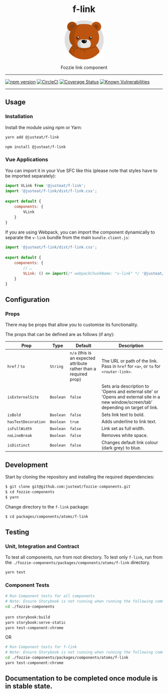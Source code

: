 <div align="center">

# f-link

<img width="125" alt="Fozzie Bear" src="../../../../bear.png" />

Fozzie link component

</div>

---

[![npm version](https://badge.fury.io/js/%40justeat%2Ff-link.svg)](https://badge.fury.io/js/%40justeat%2Ff-link)
[![CircleCI](https://circleci.com/gh/justeat/fozzie-components.svg?style=svg)](https://circleci.com/gh/justeat/workflows/fozzie-components)
[![Coverage Status](https://coveralls.io/repos/github/justeat/f-link/badge.svg)](https://coveralls.io/github/justeat/f-link)
[![Known Vulnerabilities](https://snyk.io/test/github/justeat/f-link/badge.svg?targetFile=package.json)](https://snyk.io/test/github/justeat/f-link?targetFile=package.json)

---

## Usage

### Installation

Install the module using npm or Yarn:

```sh
yarn add @justeat/f-link
```

```sh
npm install @justeat/f-link
```



### Vue Applications

You can import it in your Vue SFC like this (please note that styles have to be imported separately):

```js
import VLink from '@justeat/f-link';
import '@justeat/f-link/dist/f-link.css';

export default {
    components: {
        VLink
    }
}
```

If you are using Webpack, you can import the component dynamically to separate the `v-link` bundle from the main `bundle.client.js`:

```js
import '@justeat/f-link/dist/f-link.css';

export default {
    components: {
        // …
        VLink: () => import(/* webpackChunkName: "v-link" */ '@justeat/f-link')
    }
}
```

## Configuration

### Props

There may be props that allow you to customise its functionality.

The props that can be defined are as follows (if any):

| Prop  | Type  | Default | Description |
| ----- | ----- | ------- | ----------- |
| `href` / `to` | `String` | `n/a` (this is an expected attribute rather than a required prop) | The URL or path of the link. Pass in `href` for `<a>`, or `to` for `<router-link>`. |
| `isExternalSite` | `Boolean` | `false` | Sets aria description to 'Opens and external site' or 'Opens and external site in a new window/screen/tab' depending on target of link.|
| `isBold` | `Boolean` | `false` | Sets link text to bold. |
| `hasTextDecoration` | `Boolean` | `true` | Adds underline to link text. |
| `isFullWidth` | `Boolean` | `false` | Link set as full width. |
| `noLineBreak` | `Boolean` | `false` | Removes white space. |
| `isDistinct` | `Boolean` | `false` | Changes default link colour (dark grey) to blue. |

## Development

Start by cloning the repository and installing the required dependencies:

```sh
$ git clone git@github.com:justeat/fozzie-components.git
$ cd fozzie-components
$ yarn
```

Change directory to the `f-link` package:

```sh
$ cd packages/components/atoms/f-link
```

## Testing

### Unit, Integration and Contract

To test all components, run from root directory.
To test only `f-link`, run from the `./fozzie-components/packages/components/atoms/f-link` directory.

```sh
yarn test
```

### Component Tests

```bash
# Run Component tests for all components
# Note: Ensure Storybook is not running when running the following commands
cd ./fozzie-components

yarn storybook:build
yarn storybook:serve-static
yarn test-component:chrome
```

OR

```bash
# Run Component tests for f-link
# Note: Ensure Storybook is not running when running the following commands
cd ./fozzie-components/packages/components/atoms/f-link
yarn test-component:chrome
```
## Documentation to be completed once module is in stable state.
